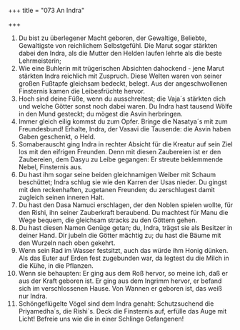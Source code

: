 +++
title = "073 An Indra"

+++


1.	Du bist zu überlegener Macht geboren, der Gewaltige, Beliebte, Gewaltigste von reichlichem Selbstgefühl. Die Marut sogar stärkten dabei den Indra, als die Mutter den Helden laufen lehrte als die beste Lehrmeisterin;
2.	Wie eine Buhlerin mit trügerischen Absichten dahockend - jene Marut stärkten Indra reichlich mit Zuspruch. Diese Welten waren von seiner großen Fußtapfe gleichsam bedeckt, belegt. Aus der angeschwollenen Finsternis kamen die Leibesfrüchte hervor.
3.	Hoch sind deine Füße, wenn du ausschreitest; die Vaja´s stärkten dich und welche Götter sonst noch dabei waren. Du Indra hast tausend Wölfe in den Mund gesteckt; du mögest die Asvin herbringen.
4.	Immer gleich eilig kommst du zum Opfer. Bringe die Nasatya´s mit zum Freundesbund! Erhalte, Indra, der Vasavi die Tausende: die Asvin haben Gaben geschenkt, o Held.
5.	Somaberauscht ging Indra in rechter Absicht für die Kreatur auf sein Ziel los mit den eifrigen Freunden. Denn mit diesen Zaubereien ist er den Zaubereien, dem Dasyu zu Leibe gegangen: Er streute beklemmende Nebel, Finsternis aus.
6.	Du hast ihm sogar seine beiden gleichnamigen Weiber mit Schaum beschüttet; Indra schlug sie wie den Karren der Usas nieder. Du gingst mit den reckenhaften, zugetanen Freunden; du zerschlugest damit zugleich seinen inneren Halt.
7.	Du hast den Dasa Namuci erschlagen, der den Noblen spielen wollte, für den Rishi, ihn seiner Zauberkraft beraubend. Du machtest für Manu die Wege bequem, die gleichsam stracks zu den Göttern gehen.
8.	Du hast diesen Namen Genüge getan; du, Indra, trägst sie als Besitzer in deiner Hand. Dir jubeln die Götter mächtig zu; du hast die Bäume mit den Wurzeln nach oben gekehrt.
9.	Wenn sein Rad im Wasser festsitzt, auch das würde ihm Honig dünken. Als das Euter auf Erden fest zugebunden war, da legtest du die Milch in die Kühe, in die Pflanzen.
10.	Wenn sie behaupten: Er ging aus dem Roß hervor, so meine ich, daß er aus der Kraft geboren ist. Er ging aus dem Ingrimm hervor, er befand sich im verschlossenen Hause. Von Wannen er geboren ist, das weiß nur Indra.
11.	Schöngeflügelte Vögel sind dem Indra genaht: Schutzsuchend die Priyamedha´s, die Rishi´s. Deck die Finsternis auf, erfülle das Auge mit Licht! Befreie uns wie die in einer Schlinge Gefangenen!


